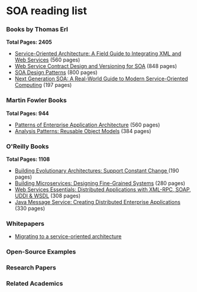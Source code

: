 # SOA reading list

### Books by Thomas Erl 
**Total Pages: 2405**

* [Service-Oriented Architecture: A Field Guide to Integrating XML and Web Services](https://www.amazon.com/gp/product/0131428985/ref=dbs_a_def_rwt_hsch_vapi_taft_p1_i9) (560 pages)
* [Web Service Contract Design and Versioning for SOA](https://www.amazon.com/gp/product/B004XVIWVG/ref=dbs_a_def_rwt_hsch_vapi_taft_p1_i8) (848 pages)
* [SOA Design Patterns](https://www.amazon.com/gp/product/B00139VU0Q/ref=dbs_a_def_rwt_hsch_vapi_taft_p1_i3) (800 pages)
* [Next Generation SOA: A Real-World Guide to Modern Service-Oriented Computing](https://www.amazon.com/gp/product/B00P2JSPPQ/ref=dbs_a_def_rwt_hsch_vapi_taft_p1_i2) (197 pages)

### Martin Fowler Books
**Total Pages: 944**

* [Patterns of Enterprise Application Architecture](https://www.amazon.com/gp/product/0321127420/ref=dbs_a_def_rwt_bibl_vppi_i2) (560 pages)
* [Analysis Patterns: Reusable Object Models](https://www.amazon.com/gp/product/B0186FU89I/ref=dbs_a_def_rwt_bibl_vppi_i8) (384 pages)

### O'Reilly Books
**Total Pages: 1108**

* [Building Evolutionary Architectures: Support Constant Change ](https://www.amazon.com/Building-Evolutionary-Architectures-Support-Constant-ebook/dp/B075RR1XVG/ref=pd_sim_351_3) (190 pages)
* [Building Microservices: Designing Fine-Grained Systems](https://www.amazon.com/Building-Microservices-Designing-Fine-Grained-Systems-ebook/dp/B00T3N7XB4/ref=pd_sim_351_2) (280 pages)
* [Web Services Essentials: Distributed Applications with XML-RPC, SOAP, UDDI & WSDL](https://www.amazon.com/Web-Services-Essentials-Distributed-Applications-ebook/dp/B0093T2B7E/ref=sr_1_9) (308 pages)
* [Java Message Service: Creating Distributed Enterprise Applications](https://www.amazon.com/Java-Message-Service-Distributed-Applications-ebook/dp/B002MV2Z3K/ref=sr_1_11) (330 pages)

### Whitepapers
* [Migrating to a service-oriented architecture](ftp://129.35.224.15/software/info/openenvironment/G224-7298-00_Final.pdf)

### Open-Source Examples

### Research Papers

### Related Academics
